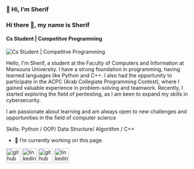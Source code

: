 ### 👋 Hi, I’m Sherif
### Hi there 👋, my name is Sherif
#### Cs Student | Competitve Programming
![Cs Student | Competitve Programming](https://arturssmirnovs.github.io/github-profile-readme-generator/images/banner.png)

Hello, I'm Sherif, a student at the Faculty of Computers and Information at Mansoura University. I have a strong foundation in programming, having learned languages like Python and C++. I also had the opportunity to participate in the ACPC (Arab Collegiate Programming Contest), where I gained valuable experience in problem-solving and teamwork. Recently, I started exploring the field of pentesting, as I am keen to expand my skills in cybersecurity.

I am passionate about learning and am always open to new challenges and opportunities in the field of computer science

Skills: Python / OOP/ Data Structure/ Algorithm / C++

- 🔭 I’m currently working on this page. 


[<img src='https://cdn.jsdelivr.net/npm/simple-icons@3.0.1/icons/github.svg' alt='github' height='40'>](https://github.com/Sheriif)  [<img src='https://cdn.jsdelivr.net/npm/simple-icons@3.0.1/icons/linkedin.svg' alt='linkedin' height='40'>](https://www.linkedin.com/in/sherif10/)  [<img src='https://cdn.jsdelivr.net/npm/simple-icons@3.0.1/icons/github.svg' alt='github' height='40'>](Sheriif)  [<img src='https://cdn.jsdelivr.net/npm/simple-icons@3.0.1/icons/linkedin.svg' alt='linkedin' height='40'>](sherif10)  







